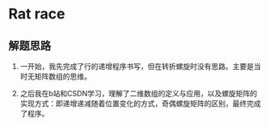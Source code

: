 # Rat race

## 解题思路

1. 一开始，我先完成了行的递增程序书写，但在转折螺旋时没有思路。主要是当时无矩阵数组的思维。

2. 之后我在b站和CSDN学习，理解了二维数组的定义与应用，以及螺旋矩阵的实现方式：即递增递减随着位置变化的方式，奇偶螺旋矩阵的区别，最终完成了程序。
